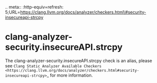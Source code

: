 .. meta:: :http-equiv=refresh:
5;URL=https://clang.llvm.org/docs/analyzer/checkers.html\#security-insecureapi-strcpy

clang-analyzer-security.insecureAPI.strcpy
==========================================

The clang-analyzer-security.insecureAPI.strcpy check is an alias, please
see
`Clang Static Analyzer Available Checkers <https://clang.llvm.org/docs/analyzer/checkers.html#security-insecureapi-strcpy>`\_
for more information.
